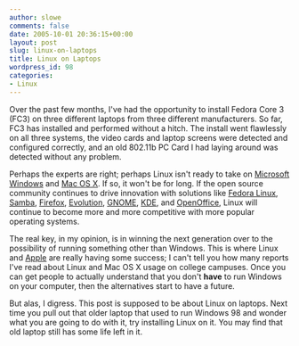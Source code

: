 ```yaml
---
author: slowe
comments: false
date: 2005-10-01 20:36:15+00:00
layout: post
slug: linux-on-laptops
title: Linux on Laptops
wordpress_id: 98
categories:
- Linux
---
```


Over the past few months, I've had the opportunity to install Fedora Core 3 (FC3) on three different laptops from three different manufacturers. So far, FC3 has installed and performed without a hitch. The install went flawlessly on all three systems, the video cards and laptop screens were detected and configured correctly, and an old 802.11b PC Card I had laying around was detected without any problem.

Perhaps the experts are right; perhaps Linux isn't ready to take on [Microsoft Windows](http://www.microsoft.com/windows/) and [Mac OS X](http://www.apple.com/macosx/). If so, it won't be for long. If the open source community continues to drive innovation with solutions like [Fedora Linux](http://fedora.redhat.com/), [Samba](http://www.samba.org/), [Firefox](http://www.mozilla.org/products/firefox/), [Evolution](http://www.gnome.org/projects/evolution/), [GNOME](http://www.gnome.org/), [KDE](http://www.kde.org/), and [OpenOffice](http://www.openoffice.org/), Linux will continue to become more and more competitive with more popular operating systems.

The real key, in my opinion, is in winning the next generation over to the possibility of running something other than Windows. This is where Linux and [Apple](http://www.apple.com/) are really having some success; I can't tell you how many reports I've read about Linux and Mac OS X usage on college campuses. Once you can get people to actually understand that you don't **have** to run Windows on your computer, then the alternatives start to have a future.

But alas, I digress. This post is supposed to be about Linux on laptops. Next time you pull out that older laptop that used to run Windows 98 and wonder what you are going to do with it, try installing Linux on it. You may find that old laptop still has some life left in it.
